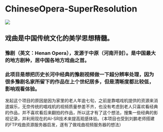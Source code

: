 # ChineseOpera-SuperResolution

<div style="align: center">
  <img src="https://user-images.githubusercontent.com/23714155/118137184-7f7c8500-b437-11eb-96f0-5b3ff4f39bc8.png">
</div>

## 戏曲是中国传统文化的美学思想精髓。
### 豫剧（英文：Henan Opera），发源于中原（河南开封）。是中国最大的地方剧种，居中国各地方戏曲之首。
### 此项目是想把历史长河中经典的豫剧视频做一下超分辨率处理，因为很多豫剧名家所留下的作品在上个世纪居多，但是清晰度都比较低，影响观看体验。
发起这个项目的原因是因为家里的老人年逾七旬，之前是靠唱戏机提供的资源来消遣娱乐，无奈传统的唱戏机的视频质量参差不齐，也没有考虑到老人只喜欢看经典的作品，并不喜欢看后来翻拍的作品，所以这才有了这个想法，搜集一些经典的影视记录，并利用现在的AI-SR技术来提高观感体验。（本项目也受到刘鹏老师搭建的FTP戏曲资源服务器启发，遂有了做戏曲视频服务器的想法）
